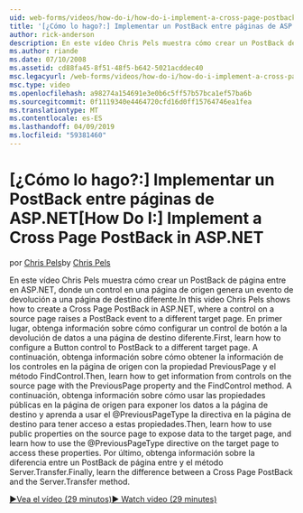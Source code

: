 ```yaml
---
uid: web-forms/videos/how-do-i/how-do-i-implement-a-cross-page-postback-in-aspnet
title: '[¿Cómo lo hago?:] Implementar un PostBack entre páginas de ASP.NET | Microsoft Docs'
author: rick-anderson
description: En este vídeo Chris Pels muestra cómo crear un PostBack de página entre en ASP.NET, donde un control en una página de origen genera un evento de PostBack para un destino diferente...
ms.author: riande
ms.date: 07/10/2008
ms.assetid: cd88fa45-8f51-48f5-b642-5021acddec40
msc.legacyurl: /web-forms/videos/how-do-i/how-do-i-implement-a-cross-page-postback-in-aspnet
msc.type: video
ms.openlocfilehash: a98274a154691e3e0b6c5ff57b57bca1ef57ba6b
ms.sourcegitcommit: 0f1119340e4464720cfd16d0ff15764746ea1fea
ms.translationtype: MT
ms.contentlocale: es-ES
ms.lasthandoff: 04/09/2019
ms.locfileid: "59381460"
---
```

# <a name="how-do-i-implement-a-cross-page-postback-in-aspnet"></a><span data-ttu-id="4eddd-103">[¿Cómo lo hago?:] Implementar un PostBack entre páginas de ASP.NET</span><span class="sxs-lookup"><span data-stu-id="4eddd-103">[How Do I:] Implement a Cross Page PostBack in ASP.NET</span></span>

<span data-ttu-id="4eddd-104">por [Chris Pels](https://twitter.com/chrispels)</span><span class="sxs-lookup"><span data-stu-id="4eddd-104">by [Chris Pels](https://twitter.com/chrispels)</span></span>

<span data-ttu-id="4eddd-105">En este vídeo Chris Pels muestra cómo crear un PostBack de página entre en ASP.NET, donde un control en una página de origen genera un evento de devolución a una página de destino diferente.</span><span class="sxs-lookup"><span data-stu-id="4eddd-105">In this video Chris Pels shows how to create a Cross Page PostBack in ASP.NET, where a control on a source page raises a PostBack event to a different target page.</span></span> <span data-ttu-id="4eddd-106">En primer lugar, obtenga información sobre cómo configurar un control de botón a la devolución de datos a una página de destino diferente.</span><span class="sxs-lookup"><span data-stu-id="4eddd-106">First, learn how to configure a Button control to PostBack to a different target page.</span></span> <span data-ttu-id="4eddd-107">A continuación, obtenga información sobre cómo obtener la información de los controles en la página de origen con la propiedad PreviousPage y el método FindControl.</span><span class="sxs-lookup"><span data-stu-id="4eddd-107">Then, learn how to get information from controls on the source page with the PreviousPage property and the FindControl method.</span></span> <span data-ttu-id="4eddd-108">A continuación, obtenga información sobre cómo usar las propiedades públicas en la página de origen para exponer los datos a la página de destino y aprenda a usar el @PreviousPageType la directiva en la página de destino para tener acceso a estas propiedades.</span><span class="sxs-lookup"><span data-stu-id="4eddd-108">Then, learn how to use public properties on the source page to expose data to the target page, and learn how to use the @PreviousPageType directive on the target page to access these properties.</span></span> <span data-ttu-id="4eddd-109">Por último, obtenga información sobre la diferencia entre un PostBack de página entre y el método Server.Transfer.</span><span class="sxs-lookup"><span data-stu-id="4eddd-109">Finally, learn the difference between a Cross Page PostBack and the Server.Transfer method.</span></span>

[<span data-ttu-id="4eddd-110">&#9654;Vea el vídeo (29 minutos)</span><span class="sxs-lookup"><span data-stu-id="4eddd-110">&#9654; Watch video (29 minutes)</span></span>](https://channel9.msdn.com/Blogs/ASP-NET-Site-Videos/how-do-i-implement-a-cross-page-postback-in-aspnet)

